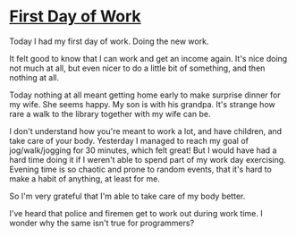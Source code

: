 # [First Day of Work](#first-day-of-work)

Today I had my first day of work. Doing the new work.

It felt good to know that I can work and get an income again. It's nice doing not much at all, but even nicer to do a little bit of something, and then nothing at all.

Today nothing at all meant getting home early to make surprise dinner for my wife. She seems happy. My son is with his grandpa. It's strange how rare a walk to the library together with my wife can be.

I don't understand how you're meant to work a lot, and have children, and take care of your body. Yesterday I managed to reach my goal of jog/walk/jogging for 30 minutes, which felt great! But I would have had a hard time doing it if I weren't able to spend part of my work day exercising. Evening time is so chaotic and prone to random events, that it's hard to make a habit of anything, at least for me.

So I'm very grateful that I'm able to take care of my body better.

I've heard that police and firemen get to work out during work time. I wonder why the same isn't true for programmers?